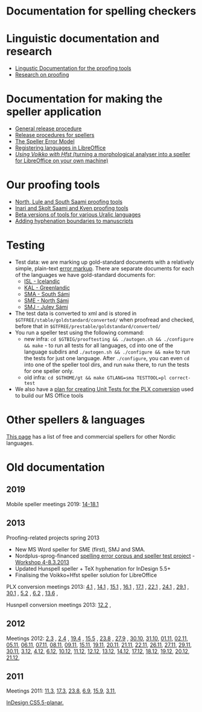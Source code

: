 Documentation for spelling checkers
=====================

Linguistic documentation and research
=====================================

-   [Lingustic Documentation for the proofing tools](spelling/index.md)
-   [Research on proofing](proofresearch/InvestigatingTextProofing.html)

Documentation for making the speller application
=====================

-   [General release procedure](ProofingToolsReleaseProcedure.md)
-   [Release procedures for spellers](SpellerReleaseProcedures.md)
-   [The Speller Error Model](TheSpellerErrorModel.md)
-   [Registering languages in LibreOffice](spelling/hfst/RegisteringLanguagesInLibreOffice.md)
-   [*Using Voikko with Hfst* (turning a morphological analyser into a speller for LibreOffice on your own machine)](/tools/UsingVoikkoWithHfst.hfst)


Our proofing tools 
=====================

-   [North, Lule and South Saami proofing
    tools](http://divvun.no/korrektur/korrektur.html)
-   [Inari and Skolt Saami and Kven proofing
    tools](http://divvun.no/korrektur/otherlangs.html)
-   [Beta versions of tools for various Uralic
    languages](http://divvun.org/proofing/proofing.html)
- [Adding hyphenation boundaries to manuscripts](hyph/how-to-hyphenate-without-hyphenator.md)


Testing
=======

- Test data: we are marking up gold-standard documents with a
    relatively simple, plain-text [error
    markup](spelling/testdoc/error-markup.md). There are separate
    documents for each of the languages we have gold-standard documents
    for:
    -   [ISL - Icelandic](spelling/testdoc/error-markup-isl.html)
    -   [KAL - Greenlandic](spelling/testdoc/error-markup-kal.html)
    -   [SMA - South Sámi](spelling/testdoc/error-markup-sma.html)
    -   [SME - North Sámi](spelling/testdoc/error-markup-sme.html)
    -   [SMJ - Julev Sámi](spelling/testdoc/error-markup-smj.html)
-   The test data is converted to xml and is stored in
    `$GTFREE/stable/goldstandard/converted/` when proofread and checked,
    before that in `$GTFREE/prestable/goldstandard/converted/`
-   You run a speller test using the following command:
    -   new infra:
        `cd $GTBIG/prooftesting && ./autogen.sh && ./configure && make` -
        to run all tests for all languages, cd into one of the language
        subdirs and
        `./autogen.sh && ./configure && make` to
        run the tests for just one language. After `./configure`, you
        can even `cd` into one of the speller tool dirs, and run `make`
        there, to run the tests for one speller only.
    -   old infra:
        `cd $GTHOME/gt && make GTLANG=sma TESTTOOL=pl correct-test`
-   We also have a [plan for creating Unit Tests for the PLX
    conversion](spelling/testdoc/PLXConversionTesting.html) used to
    build our MS Office tools

Other spellers & languages
=====================

[This page](SpellersForOtherNordicLanguages.html) has a list of free and
commercial spellers for other Nordic languages.

# Old documentation


## 2019

Mobile speller meetings 2019: [14-18.1](https://divvungiellatekno.github.io/giellalt.uit.no/proof/admin/Meeting_2019-01-1418.html)


## 2013


Proofing-related projects spring 2013

-   New MS Word speller for SME (first), SMJ and SMA.
-   Nordplus-sprog-financed [spelling error corpus and speller test
    project](nordplus/Oversikt.html) - [Workshop
    4-8.3.2013](nordplus/Workshop.html)
-   Updated Hunspell speller + TeX hyphenation for InDesign 5.5+
-   Finalising the Voikko+Hfst speller solution for LibreOffice


PLX conversion meetings 2013: [4.1](https://divvungiellatekno.github.io/giellalt.uit.no/proof/admin/Meeting_2013-01-04.html) ,
[14.1](https://divvungiellatekno.github.io/giellalt.uit.no/proof/admin/Meeting_2013-01-14.html) ,
[15.1](https://divvungiellatekno.github.io/giellalt.uit.no/proof/admin/Meeting_2013-01-15.html) ,
[16.1](https://divvungiellatekno.github.io/giellalt.uit.no/proof/admin/Meeting_2013-01-16.html) ,
[17.1](https://divvungiellatekno.github.io/giellalt.uit.no/proof/admin/Meeting_2013-01-17.html) ,
[22.1](https://divvungiellatekno.github.io/giellalt.uit.no/proof/admin/Meeting_2013-01-22.html) ,
[24.1](https://divvungiellatekno.github.io/giellalt.uit.no/proof/admin/Meeting_2013-01-24.html) ,
[29.1](https://divvungiellatekno.github.io/giellalt.uit.no/proof/admin/Meeting_2013-01-29.html) ,
[30.1](https://divvungiellatekno.github.io/giellalt.uit.no/proof/admin/Meeting_2013-01-30.html) ,
[5.2](https://divvungiellatekno.github.io/giellalt.uit.no/proof/admin/Meeting_2013-02-05.html) ,
[6.2](https://divvungiellatekno.github.io/giellalt.uit.no/proof/admin/Meeting_2013-02-06.html) ,
[13.6](https://divvungiellatekno.github.io/giellalt.uit.no/proof/admin/Meeting_2013-06-13.html) ,

Husnpell conversion meetings 2013:
[12.2](admin/HunspellMeeting2013-02-12.html) ,

## 2012

Meetings 2012: [2.3](https://divvungiellatekno.github.io/giellalt.uit.no/proof/admin/Meeting_2012-03-02.html) ,
[2.4](https://divvungiellatekno.github.io/giellalt.uit.no/proof/admin/Meeting_2012-04-02.html) ,
[19.4](https://divvungiellatekno.github.io/giellalt.uit.no/proof/admin/Meeting_2012-04-19.html) ,
[15.5](https://divvungiellatekno.github.io/giellalt.uit.no/proof/admin/Meeting_2012-05-15.html) ,
[23.8](https://divvungiellatekno.github.io/giellalt.uit.no/proof/admin/Meeting_2012-08-23.html) ,
[27.9](https://divvungiellatekno.github.io/giellalt.uit.no/proof/admin/Meeting_2012-08-23.html) ,
[30.10](https://divvungiellatekno.github.io/giellalt.uit.no/proof/admin/Meeting_2012-08-23.html),
[31.10](https://divvungiellatekno.github.io/giellalt.uit.no/proof/admin/Meeting_2012-10-31.html),
[01.11](https://divvungiellatekno.github.io/giellalt.uit.no/proof/admin/Meeting_2012-11-01.html),
[02.11](https://divvungiellatekno.github.io/giellalt.uit.no/proof/admin/Meeting_2012-11-02.html),
[05.11](https://divvungiellatekno.github.io/giellalt.uit.no/proof/admin/Meeting_2012-11-05.html),
[06.11](https://divvungiellatekno.github.io/giellalt.uit.no/proof/admin/Meeting_2012-11-06.html),
[07.11](https://divvungiellatekno.github.io/giellalt.uit.no/proof/admin/Meeting_2012-11-07.html),
[08.11](https://divvungiellatekno.github.io/giellalt.uit.no/proof/admin/Meeting_2012-11-08.html),
[09.11](https://divvungiellatekno.github.io/giellalt.uit.no/proof/admin/Meeting_2012-11-09.html),
[15.11](https://divvungiellatekno.github.io/giellalt.uit.no/proof/admin/Meeting_2012-11-15.html),
[19.11](https://divvungiellatekno.github.io/giellalt.uit.no/proof/admin/Meeting_2012-11-19.html),
[20.11](https://divvungiellatekno.github.io/giellalt.uit.no/proof/admin/Meeting_2012-11-20.html),
[21.11](https://divvungiellatekno.github.io/giellalt.uit.no/proof/admin/Meeting_2012-11-21.html),
[22.11](https://divvungiellatekno.github.io/giellalt.uit.no/proof/admin/Meeting_2012-11-22.html),
[26.11](https://divvungiellatekno.github.io/giellalt.uit.no/proof/admin/Meeting_2012-11-26.html),
[27.11](https://divvungiellatekno.github.io/giellalt.uit.no/proof/admin/Meeting_2012-11-27.html),
[29.11](https://divvungiellatekno.github.io/giellalt.uit.no/proof/admin/Meeting_2012-11-29.html),
[30.11](https://divvungiellatekno.github.io/giellalt.uit.no/proof/admin/Meeting_2012-11-30.html),
[3.12](https://divvungiellatekno.github.io/giellalt.uit.no/proof/admin/Meeting_2012-12-03.html),
[4.12](https://divvungiellatekno.github.io/giellalt.uit.no/proof/admin/Meeting_2012-12-04.html),
[6.12](https://divvungiellatekno.github.io/giellalt.uit.no/proof/admin/Meeting_2012-12-06.html),
[10.12](https://divvungiellatekno.github.io/giellalt.uit.no/proof/admin/Meeting_2012-12-10.html),
[11.12](https://divvungiellatekno.github.io/giellalt.uit.no/proof/admin/Meeting_2012-12-11.html),
[12.12](https://divvungiellatekno.github.io/giellalt.uit.no/proof/admin/Meeting_2012-12-12.html),
[13.12](https://divvungiellatekno.github.io/giellalt.uit.no/proof/admin/Meeting_2012-12-13.html),
[14.12](https://divvungiellatekno.github.io/giellalt.uit.no/proof/admin/Meeting_2012-12-14.html),
[17.12](https://divvungiellatekno.github.io/giellalt.uit.no/proof/admin/Meeting_2012-12-17.html),
[18.12](https://divvungiellatekno.github.io/giellalt.uit.no/proof/admin/Meeting_2012-12-18.html),
[19.12](https://divvungiellatekno.github.io/giellalt.uit.no/proof/admin/Meeting_2012-12-19.html),
[20.12](https://divvungiellatekno.github.io/giellalt.uit.no/proof/admin/Meeting_2012-12-20.html),
[21.12](https://divvungiellatekno.github.io/giellalt.uit.no/proof/admin/Meeting_2012-12-21.html),

## 2011

Meetings 2011: [11.3](https://divvungiellatekno.github.io/giellalt.uit.no/proof/admin/Meeting_2011-03-11.html),
[17.3](https://divvungiellatekno.github.io/giellalt.uit.no/proof/admin/Meeting_2011-03-17.html),
[23.8](https://divvungiellatekno.github.io/giellalt.uit.no/proof/admin/Meeting_2011-08-23.html),
[6.9](https://divvungiellatekno.github.io/giellalt.uit.no/proof/admin/Meeting_2011-09-06.html),
[15.9](https://divvungiellatekno.github.io/giellalt.uit.no/proof/admin/Meeting_2011-09-15.html),
[3.11](https://divvungiellatekno.github.io/giellalt.uit.no/proof/admin/Meeting_2011-11-03.html),

[InDesign CS5.5-planar.](proof/admin/InDesign/CS55-planar.html)

